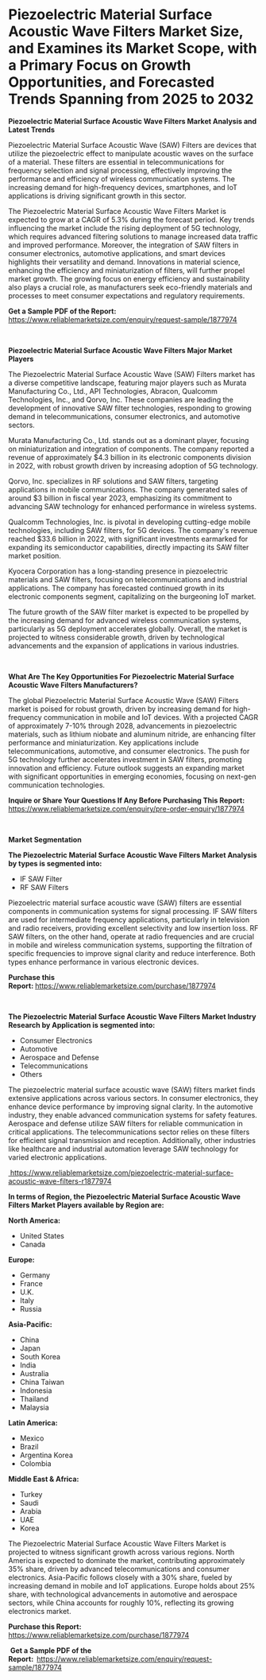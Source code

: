 <p><h1>Piezoelectric Material Surface Acoustic Wave Filters Market Size, and Examines its Market Scope, with a Primary Focus on Growth Opportunities, and Forecasted Trends Spanning from 2025 to 2032</h1></p><p><strong>Piezoelectric Material Surface Acoustic Wave Filters Market Analysis and Latest Trends</strong></p>
<p><p>Piezoelectric Material Surface Acoustic Wave (SAW) Filters are devices that utilize the piezoelectric effect to manipulate acoustic waves on the surface of a material. These filters are essential in telecommunications for frequency selection and signal processing, effectively improving the performance and efficiency of wireless communication systems. The increasing demand for high-frequency devices, smartphones, and IoT applications is driving significant growth in this sector.</p><p>The Piezoelectric Material Surface Acoustic Wave Filters Market is expected to grow at a CAGR of 5.3% during the forecast period. Key trends influencing the market include the rising deployment of 5G technology, which requires advanced filtering solutions to manage increased data traffic and improved performance. Moreover, the integration of SAW filters in consumer electronics, automotive applications, and smart devices highlights their versatility and demand. Innovations in material science, enhancing the efficiency and miniaturization of filters, will further propel market growth. The growing focus on energy efficiency and sustainability also plays a crucial role, as manufacturers seek eco-friendly materials and processes to meet consumer expectations and regulatory requirements.</p></p>
<p><strong>Get a Sample PDF of the Report:&nbsp;</strong> <a href="https://www.reliablemarketsize.com/enquiry/request-sample/1877974?utm_campaign=2955&utm_medium=2&utm_source=Github&utm_content=ia&utm_term=12042025&utm_id=piezoelectric-material-surface-acoustic-wave-filters">https://www.reliablemarketsize.com/enquiry/request-sample/1877974</a></p>
<p>&nbsp;</p>
<p><strong>Piezoelectric Material Surface Acoustic Wave Filters Major Market Players</strong></p>
<p><p>The Piezoelectric Material Surface Acoustic Wave (SAW) Filters market has a diverse competitive landscape, featuring major players such as Murata Manufacturing Co., Ltd., API Technologies, Abracon, Qualcomm Technologies, Inc., and Qorvo, Inc. These companies are leading the development of innovative SAW filter technologies, responding to growing demand in telecommunications, consumer electronics, and automotive sectors.</p><p>Murata Manufacturing Co., Ltd. stands out as a dominant player, focusing on miniaturization and integration of components. The company reported a revenue of approximately $4.3 billion in its electronic components division in 2022, with robust growth driven by increasing adoption of 5G technology.</p><p>Qorvo, Inc. specializes in RF solutions and SAW filters, targeting applications in mobile communications. The company generated sales of around $3 billion in fiscal year 2023, emphasizing its commitment to advancing SAW technology for enhanced performance in wireless systems.</p><p>Qualcomm Technologies, Inc. is pivotal in developing cutting-edge mobile technologies, including SAW filters, for 5G devices. The company's revenue reached $33.6 billion in 2022, with significant investments earmarked for expanding its semiconductor capabilities, directly impacting its SAW filter market position.</p><p>Kyocera Corporation has a long-standing presence in piezoelectric materials and SAW filters, focusing on telecommunications and industrial applications. The company has forecasted continued growth in its electronic components segment, capitalizing on the burgeoning IoT market.</p><p>The future growth of the SAW filter market is expected to be propelled by the increasing demand for advanced wireless communication systems, particularly as 5G deployment accelerates globally. Overall, the market is projected to witness considerable growth, driven by technological advancements and the expansion of applications in various industries.</p></p>
<p>&nbsp;</p>
<p><strong>What Are The Key Opportunities For Piezoelectric Material Surface Acoustic Wave Filters Manufacturers?</strong></p>
<p><p>The global Piezoelectric Material Surface Acoustic Wave (SAW) Filters market is poised for robust growth, driven by increasing demand for high-frequency communication in mobile and IoT devices. With a projected CAGR of approximately 7-10% through 2028, advancements in piezoelectric materials, such as lithium niobate and aluminum nitride, are enhancing filter performance and miniaturization. Key applications include telecommunications, automotive, and consumer electronics. The push for 5G technology further accelerates investment in SAW filters, promoting innovation and efficiency. Future outlook suggests an expanding market with significant opportunities in emerging economies, focusing on next-gen communication technologies.</p></p>
<p><strong>Inquire or Share Your Questions If Any Before Purchasing This Report:</strong> <a href="https://www.reliablemarketsize.com/enquiry/pre-order-enquiry/1877974?utm_campaign=2955&utm_medium=2&utm_source=Github&utm_content=ia&utm_term=12042025&utm_id=piezoelectric-material-surface-acoustic-wave-filters">https://www.reliablemarketsize.com/enquiry/pre-order-enquiry/1877974</a></p>
<p>&nbsp;</p>
<p><strong>Market Segmentation</strong></p>
<p><strong>The Piezoelectric Material Surface Acoustic Wave Filters Market Analysis by types is segmented into:</strong></p>
<p><ul><li>IF SAW Filter</li><li>RF SAW Filters</li></ul></p>
<p><p>Piezoelectric material surface acoustic wave (SAW) filters are essential components in communication systems for signal processing. IF SAW filters are used for intermediate frequency applications, particularly in television and radio receivers, providing excellent selectivity and low insertion loss. RF SAW filters, on the other hand, operate at radio frequencies and are crucial in mobile and wireless communication systems, supporting the filtration of specific frequencies to improve signal clarity and reduce interference. Both types enhance performance in various electronic devices.</p></p>
<p><strong>Purchase this Report:&nbsp;</strong><a href="https://www.reliablemarketsize.com/purchase/1877974?utm_campaign=2955&utm_medium=2&utm_source=Github&utm_content=ia&utm_term=12042025&utm_id=piezoelectric-material-surface-acoustic-wave-filters">https://www.reliablemarketsize.com/purchase/1877974</a></p>
<p>&nbsp;</p>
<p><strong>The Piezoelectric Material Surface Acoustic Wave Filters Market Industry Research by Application is segmented into:</strong></p>
<p><ul><li>Consumer Electronics</li><li>Automotive</li><li>Aerospace and Defense</li><li>Telecommunications</li><li>Others</li></ul></p>
<p><p>The piezoelectric material surface acoustic wave (SAW) filters market finds extensive applications across various sectors. In consumer electronics, they enhance device performance by improving signal clarity. In the automotive industry, they enable advanced communication systems for safety features. Aerospace and defense utilize SAW filters for reliable communication in critical applications. The telecommunications sector relies on these filters for efficient signal transmission and reception. Additionally, other industries like healthcare and industrial automation leverage SAW technology for varied electronic applications.</p></p>
<p><a href="https://www.reliablemarketsize.com/piezoelectric-material-surface-acoustic-wave-filters-r1877974?utm_campaign=2955&utm_medium=2&utm_source=Github&utm_content=ia&utm_term=12042025&utm_id=piezoelectric-material-surface-acoustic-wave-filters">&nbsp;https://www.reliablemarketsize.com/piezoelectric-material-surface-acoustic-wave-filters-r1877974</a></p>
<p><strong>In terms of Region, the Piezoelectric Material Surface Acoustic Wave Filters Market Players available by Region are:</strong></p>
<p>
    <p> <strong> North America: </strong>
        <ul>
            <li>United States</li>
            <li>Canada</li>
        </ul>
        </p> 
    <p> <strong> Europe: </strong>
        <ul>
            <li>Germany</li>
            <li>France</li>
            <li>U.K.</li>
            <li>Italy</li>
            <li>Russia</li>
        </ul>
        </p> 
    <p> <strong> Asia-Pacific: </strong>
        <ul>
            <li>China</li>
            <li>Japan</li>
            <li>South Korea</li>
            <li>India</li>
            <li>Australia</li>
            <li>China Taiwan</li>
            <li>Indonesia</li>
            <li>Thailand</li>
            <li>Malaysia</li>
        </ul>
        </p> 
    <p> <strong> Latin America: </strong>
        <ul>
            <li>Mexico</li>
            <li>Brazil</li>
            <li>Argentina Korea</li>
            <li>Colombia</li>
        </ul>
        </p> 
    <p> <strong> Middle East & Africa: </strong>
        <ul>
            <li>Turkey</li>
            <li>Saudi</li>
            <li>Arabia</li>
            <li>UAE</li>
            <li>Korea</li>
        </ul>
    </p>
    </p>
<p><p>The Piezoelectric Material Surface Acoustic Wave Filters Market is projected to witness significant growth across various regions. North America is expected to dominate the market, contributing approximately 35% share, driven by advanced telecommunications and consumer electronics. Asia-Pacific follows closely with a 30% share, fueled by increasing demand in mobile and IoT applications. Europe holds about 25% share, with technological advancements in automotive and aerospace sectors, while China accounts for roughly 10%, reflecting its growing electronics market.</p></p>
<p><strong>Purchase this Report: </strong><a href="https://www.reliablemarketsize.com/purchase/1877974?utm_campaign=2955&utm_medium=2&utm_source=Github&utm_content=ia&utm_term=12042025&utm_id=piezoelectric-material-surface-acoustic-wave-filters">https://www.reliablemarketsize.com/purchase/1877974</a></p>
<p>&nbsp;<strong>Get a Sample PDF of the Report:&nbsp;&nbsp;</strong><a href="https://www.reliablemarketsize.com/enquiry/request-sample/1877974?utm_campaign=2955&utm_medium=2&utm_source=Github&utm_content=ia&utm_term=12042025&utm_id=piezoelectric-material-surface-acoustic-wave-filters">https://www.reliablemarketsize.com/enquiry/request-sample/1877974</a></p>
<p><strong></strong></p>
<p><p></p><p></p><p></p></p>